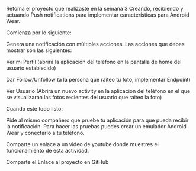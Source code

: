 Retoma el proyecto que realizaste en la semana 3 Creando, recibiendo y actuando Push notifications para implementar características para Android Wear.

Comienza por lo siguiente:

Genera una notificación con múltiples acciones. Las acciones que debes mostrar son las siguientes:

Ver mi Perfil (abrirá la aplicación del teléfono en la pantalla de home del usuario establecido)

Dar Follow/Unfollow (a la persona que raiteo tu foto, implementar Endpoint)

Ver Usuario (Abrirá un nuevo activity en la aplicación del teléfono en el que se visualizarán las fotos recientes del usuario que raiteo la foto)

Cuando esté todo listo:

Pide al mismo compañero que pruebe tu aplicación para que pueda recibir la notificación. Para hacer las pruebas puedes crear un emulador Android Wear y conectarlo a tu teléfono.

Comparte un enlace a un video de youtube donde muestres el funcionamiento de esta actividad.

Comparte el Enlace al proyecto en GitHub
